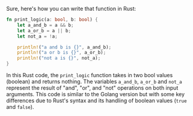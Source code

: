 Sure, here's how you can write that function in Rust:

```rust
fn print_logic(a: bool, b: bool) {
    let a_and_b = a && b;
    let a_or_b = a || b;
    let not_a = !a;

    println!("a and b is {}", a_and_b);
    println!("a or b is {}", a_or_b);
    println!("not a is {}", not_a);
}
```

In this Rust code, the `print_logic` function takes in two bool values (boolean) and returns nothing. The variables `a_and_b`, `a_or_b` and `not_a` represent the result of "and", "or", and "not" operations on both input arguments. This code is similar to the Golang version but with some key differences due to Rust's syntax and its handling of boolean values (`true` and `false`).
